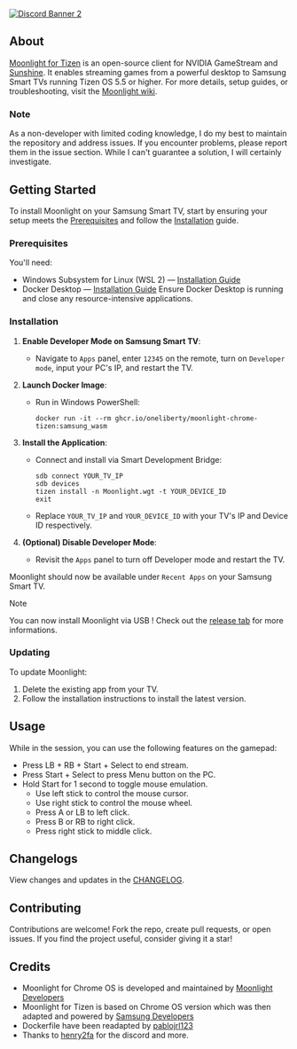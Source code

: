 <p align=left>
	<a href="https://discord.gg/zHafSd3bTw">
		<img src="https://discordapp.com/api/guilds/1196915612522393651/widget.png?style=banner2" alt="Discord Banner 2"/> 
	</a>
</p>

## About
[Moonlight for Tizen](https://moonlight-stream.org) is an open-source client for NVIDIA GameStream and [Sunshine](https://github.com/LizardByte/Sunshine). It enables streaming games from a powerful desktop to Samsung Smart TVs running Tizen OS 5.5 or higher. For more details, setup guides, or troubleshooting, visit the [Moonlight wiki](https://github.com/moonlight-stream/moonlight-docs/wiki).

### Note
As a non-developer with limited coding knowledge, I do my best to maintain the repository and address issues. If you encounter problems, please report them in the issue section. While I can't guarantee a solution, I will certainly investigate.

## Getting Started
To install Moonlight on your Samsung Smart TV, start by ensuring your setup meets the [Prerequisites](https://github.com/OneLiberty/moonlight-chrome-tizen#prerequisites) and follow the [Installation](https://github.com/OneLiberty/moonlight-chrome-tizen#installation) guide.

### Prerequisites
You'll need:
- Windows Subsystem for Linux (WSL 2) — [Installation Guide](https://learn.microsoft.com/en-us/windows/wsl/install-manual)
- Docker Desktop — [Installation Guide](https://docs.docker.com/desktop/)
Ensure Docker Desktop is running and close any resource-intensive applications.

### Installation
1. **Enable Developer Mode on Samsung Smart TV**:
   - Navigate to `Apps` panel, enter `12345` on the remote, turn on `Developer mode`, input your PC's IP, and restart the TV.
2. **Launch Docker Image**:
   - Run in Windows PowerShell:
     ```
     docker run -it --rm ghcr.io/oneliberty/moonlight-chrome-tizen:samsung_wasm
     ```
3. **Install the Application**:
   - Connect and install via Smart Development Bridge:
     ```
     sdb connect YOUR_TV_IP
     sdb devices
     tizen install -n Moonlight.wgt -t YOUR_DEVICE_ID
     exit
     ```
   - Replace `YOUR_TV_IP` and `YOUR_DEVICE_ID` with your TV's IP and Device ID respectively.

4. **(Optional) Disable Developer Mode**:
   - Revisit the `Apps` panel to turn off Developer mode and restart the TV.

Moonlight should now be available under `Recent Apps` on your Samsung Smart TV.


>[!NOTE]
> You can now install Moonlight via USB ! Check out the [release tab](https://github.com/OneLiberty/moonlight-chrome-tizen/releases) for more informations.


### Updating
To update Moonlight:
1. Delete the existing app from your TV.
2. Follow the installation instructions to install the latest version.

## Usage
While in the session, you can use the following features on the gamepad:
- Press LB + RB + Start + Select to end stream.
- Press Start + Select to press Menu button on the PC.
- Hold Start for 1 second to toggle mouse emulation.
  - Use left stick to control the mouse cursor.
  - Use right stick to control the mouse wheel.
  - Press A or LB to left click.
  - Press B or RB to right click.
  - Press right stick to middle click.

## Changelogs
View changes and updates in the [CHANGELOG](https://github.com/oneliberty/moonlight-chrome-tizen/blob/samsung_wasm/CHANGELOG.md).

## Contributing
Contributions are welcome! Fork the repo, create pull requests, or open issues. If you find the project useful, consider giving it a star!

## Credits
- Moonlight for Chrome OS is developed and maintained by [Moonlight Developers](https://github.com/moonlight-stream/moonlight-chrome)
- Moonlight for Tizen is based on Chrome OS version which was then adapted and powered by [Samsung Developers](https://github.com/SamsungDForum/moonlight-chrome)
- Dockerfile have been readapted by [pablojrl123](https://github.com/pablojrl123/moonlight-tizen-docker)
- Thanks to [henry2fa](https://github.com/henryfa2) for the discord and more. 
